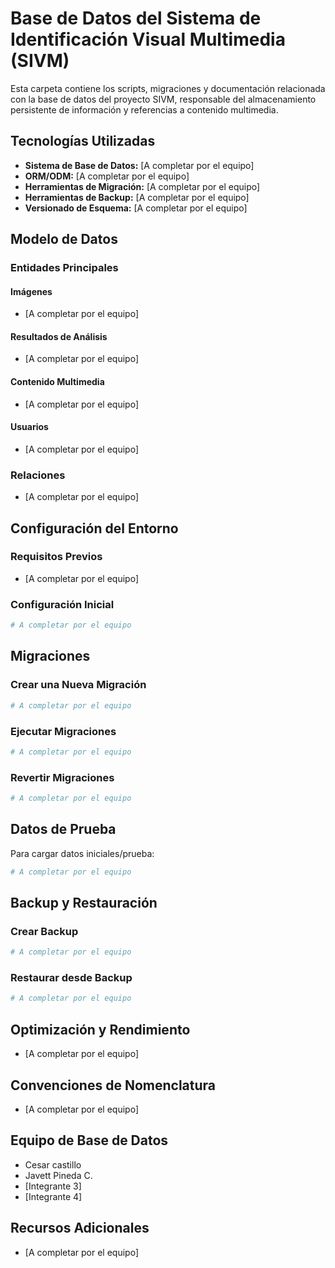 # Base de Datos del Sistema de Identificación Visual Multimedia (SIVM)

Esta carpeta contiene los scripts, migraciones y documentación relacionada con la base de datos del proyecto SIVM, responsable del almacenamiento persistente de información y referencias a contenido multimedia.

## Tecnologías Utilizadas

- **Sistema de Base de Datos:** [A completar por el equipo]
- **ORM/ODM:** [A completar por el equipo]
- **Herramientas de Migración:** [A completar por el equipo]
- **Herramientas de Backup:** [A completar por el equipo]
- **Versionado de Esquema:** [A completar por el equipo]

## Modelo de Datos

### Entidades Principales

#### Imágenes
- [A completar por el equipo]

#### Resultados de Análisis
- [A completar por el equipo]

#### Contenido Multimedia
- [A completar por el equipo]

#### Usuarios
- [A completar por el equipo]

### Relaciones

- [A completar por el equipo]

## Configuración del Entorno

### Requisitos Previos
- [A completar por el equipo]

### Configuración Inicial

```bash
# A completar por el equipo
```

## Migraciones

### Crear una Nueva Migración

```bash
# A completar por el equipo
```

### Ejecutar Migraciones

```bash
# A completar por el equipo
```

### Revertir Migraciones

```bash
# A completar por el equipo
```

## Datos de Prueba

Para cargar datos iniciales/prueba:

```bash
# A completar por el equipo
```

## Backup y Restauración

### Crear Backup

```bash
# A completar por el equipo
```

### Restaurar desde Backup

```bash
# A completar por el equipo
```

## Optimización y Rendimiento

- [A completar por el equipo]

## Convenciones de Nomenclatura

- [A completar por el equipo]

## Equipo de Base de Datos

- Cesar castillo
- Javett Pineda C.
- [Integrante 3]
- [Integrante 4]

## Recursos Adicionales

- [A completar por el equipo]